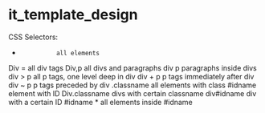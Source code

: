 # it_template_design

<!-- extension:
Bootstrap 4, Font awesome 4, Font Awesome 5 Free & Pro snippets -->
CSS Selectors: 
*			    all elements
Div  = 			all div tags
Div,p   		all divs and paragraphs
div p			paragraphs inside divs
div > p			all p tags, one level deep in div
div + p			p tags immediately after div
div ~ p			p tags preceded by div
.classname		all elements with class
#idname			element with ID
Div.classname	divs with certain classname
div#idname		div with a certain ID
#idname *		all elements inside #idname